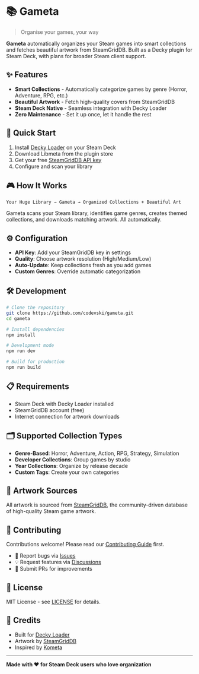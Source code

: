 # 📚 Gameta

> Organise your games, your way

**Gameta** automatically organizes your Steam games into smart collections and fetches beautiful artwork from SteamGridDB. Built as a Decky plugin for Steam Deck, with plans for broader Steam client support.

## ✨ Features

- **Smart Collections** - Automatically categorize games by genre (Horror, Adventure, RPG, etc.)
- **Beautiful Artwork** - Fetch high-quality covers from SteamGridDB
- **Steam Deck Native** - Seamless integration with Decky Loader
- **Zero Maintenance** - Set it up once, let it handle the rest

## 🚀 Quick Start

1. Install [Decky Loader](https://github.com/SteamDeckHomebrew/decky-loader) on your Steam Deck
2. Download Libmeta from the plugin store
3. Get your free [SteamGridDB API key](https://www.steamgriddb.com/profile/preferences/api)
4. Configure and scan your library

## 🎮 How It Works

```
Your Huge Library → Gameta → Organized Collections + Beautiful Art
```

Gameta scans your Steam library, identifies game genres, creates themed collections, and downloads matching artwork. All automatically.

## ⚙️ Configuration

- **API Key**: Add your SteamGridDB key in settings
- **Quality**: Choose artwork resolution (High/Medium/Low)
- **Auto-Update**: Keep collections fresh as you add games
- **Custom Genres**: Override automatic categorization

## 🛠️ Development

```bash
# Clone the repository
git clone https://github.com/codevski/gameta.git
cd gameta

# Install dependencies
npm install

# Development mode
npm run dev

# Build for production
npm run build
```

## 📋 Requirements

- Steam Deck with Decky Loader installed
- SteamGridDB account (free)
- Internet connection for artwork downloads

## 🗂️ Supported Collection Types

- **Genre-Based**: Horror, Adventure, Action, RPG, Strategy, Simulation
- **Developer Collections**: Group games by studio
- **Year Collections**: Organize by release decade
- **Custom Tags**: Create your own categories

## 🎨 Artwork Sources

All artwork is sourced from [SteamGridDB](https://www.steamgriddb.com/), the community-driven database of high-quality Steam game artwork.

## 🤝 Contributing

Contributions welcome! Please read our [Contributing Guide](CONTRIBUTING.md) first.

- 🐛 Report bugs via [Issues](https://github.com/codevski/gameta/issues)
- 💡 Request features via [Discussions](https://github.com/codevski/gameta/discussions)
- 🔧 Submit PRs for improvements

## 📄 License

MIT License - see [LICENSE](LICENSE) for details.

## 🙏 Credits

- Built for [Decky Loader](https://github.com/SteamDeckHomebrew/decky-loader)
- Artwork by [SteamGridDB](https://www.steamgriddb.com/)
- Inspired by [Kometa](https://github.com/Kometa-Team/Kometa)

---

**Made with ❤️ for Steam Deck users who love organization**
